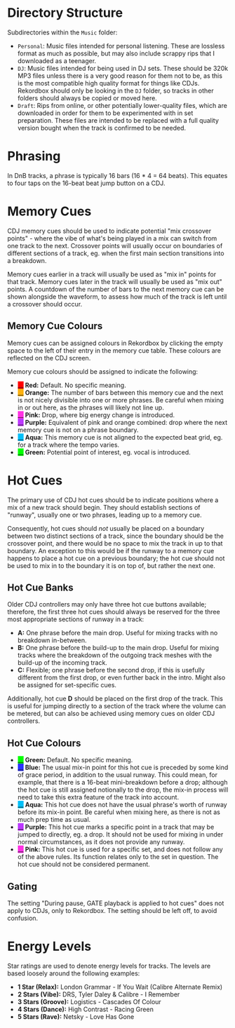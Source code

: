 # Directory Structure

Subdirectories within the `Music` folder:

* `Personal`: Music files intended for personal listening. These are lossless format as much as possible, but may also include scrappy rips that I downloaded as a teenager.
* `DJ`: Music files intended for being used in DJ sets. These should be 320k MP3 files unless there is a very good reason for them not to be, as this is the most compatible high quality format for things like CDJs. Rekordbox should only be looking in the `DJ` folder, so tracks in other folders should always be copied or moved here.
* `Draft`: Rips from online, or other potentially lower-quality files, which are downloaded in order for them to be experimented with in set preparation. These files are intended to be replaced with a full quality version bought when the track is confirmed to be needed.

# Phrasing

In DnB tracks, a phrase is typically 16 bars (16 * 4 = 64 beats). This equates to four taps on the 16-beat beat jump button on a CDJ.

# Memory Cues

CDJ memory cues should be used to indicate potential "mix crossover points" - where the vibe of what's being played in a mix can switch from one track to the next. Crossover points will usually occur on boundaries of different sections of a track, eg. when the first main section transitions into a breakdown.

Memory cues earlier in a track will usually be used as "mix in" points for that track. Memory cues later in the track will usually be used as "mix out" points. A countdown of the number of bars to the next memory cue can be shown alongside the waveform, to assess how much of the track is left until a crossover should occur.

## Memory Cue Colours

Memory cues can be assigned colours in Rekordbox by clicking the empty space to the left of their entry in the memory cue table. These colours are reflected on the CDJ screen.

Memory cue colours should be assigned to indicate the following:

* <span style="background-color: #ff0000">__</span> **Red:** Default. No specific meaning.
* <span style="background-color: #fcb10f">__</span> **Orange:** The number of bars between this memory cue and the next is not nicely divisible into one or more phrases. Be careful when mixing in or out here, as the phrases will likely not line up.
* <span style="background-color: #ff32e3">__</span> **Pink:** Drop, where big energy change is introduced.
* <span style="background-color: #bc38ff">__</span> **Purple:** Equivalent of pink and orange combined: drop where the next memory cue is not on a phrase boundary.
* <span style="background-color: #00c0f8">__</span> **Aqua:** This memory cue is not aligned to the expected beat grid, eg. for a track where the tempo varies.
* <span style="background-color: #00ff00">__</span> **Green:** Potential point of interest, eg. vocal is introduced.

# Hot Cues

The primary use of CDJ hot cues should be to indicate positions where a mix of a new track should begin. They should establish sections of "runway", usually one or two phrases, leading up to a memory cue.

Consequently, hot cues should *not* usually be placed on a boundary between two distinct sections of a track, since the boundary should be the crossover point, and there would be no space to mix the track in up to that boundary. An exception to this would be if the runway to a memory cue happens to place a hot cue on a previous boundary; the hot cue should not be used to mix in to the boundary it is on top of, but rather the next one.

## Hot Cue Banks

Older CDJ controllers may only have three hot cue buttons available; therefore, the first three hot cues should always be reserved for the three most appropriate sections of runway in a track:

* **A:** One phrase before the main drop. Useful for mixing tracks with no breakdown in-between.
* **B:** One phrase before the build-up to the main drop. Useful for mixing tracks where the breakdown of the outgoing track meshes with the build-up of the incoming track.
* **C:** Flexible; one phrase before the second drop, if this is usefully different from the first drop, or even further back in the intro. Might also be assigned for set-specific cues.

Additionally, hot cue **D** should be placed on the first drop of the track. This is useful for jumping directly to a section of the track where the volume can be metered, but can also be achieved using memory cues on older CDJ controllers.

## Hot Cue Colours

* <span style="background-color: #00ff00">__</span> **Green:** Default. No specific meaning.
* <span style="background-color: #2b32ff">__</span> **Blue:** The usual mix-in point for this hot cue is preceded by some kind of grace period, in addition to the usual runway. This could mean, for example, that there is a 16-beat mini-breakdown before a drop; although the hot cue is still assigned notionally to the drop, the mix-in process will need to take this extra feature of the track into account.
* <span style="background-color: #00c0f8">__</span> **Aqua:** This hot cue does not have the usual phrase's worth of runway before its mix-in point. Be careful when mixing here, as there is not as much prep time as usual.
* <span style="background-color: #bc38ff">__</span> **Purple:** This hot cue marks a specific point in a track that may be jumped to directly, eg. a drop. It should not be used for mixing in under normal circumstances, as it does not provide any runway.
* <span style="background-color: #ff32e3">__</span> **Pink:** This hot cue is used for a specific set, and does not follow any of the above rules. Its function relates only to the set in question. The hot cue should not be considered permanent.

## Gating

The setting "During pause, GATE playback is applied to hot cues" does not apply to CDJs, only to Rekordbox. The setting should be left off, to avoid confusion.

# Energy Levels

Star ratings are used to denote energy levels for tracks. The levels are based loosely around the following examples:

* **1 Star (Relax):** London Grammar - If You Wait (Calibre Alternate Remix)
* **2 Stars (Vibe):** DRS, Tyler Daley & Calibre - I Remember
* **3 Stars (Groove):** Logistics - Cascades Of Colour
* **4 Stars (Dance):** High Contrast - Racing Green
* **5 Stars (Rave):** Netsky - Love Has Gone
